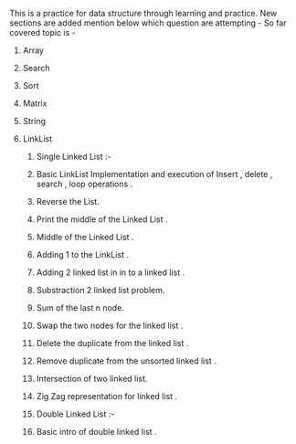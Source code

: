 This is a practice for data structure through learning and practice. 
New sections are added mention below which question are attempting - 
So far covered topic is - 

 1. Array

 2. Search

 3. Sort

 4. Matrix

 5. String

 6. LinkList
    
    1. Single Linked List :-

      1. Basic LinkList Implementation and execution of Insert , delete , search , loop operations .
      
      2. Reverse the List.

      3. Print the middle of the Linked List .

      4. Middle of the Linked List .
      
      5. Adding 1 to the LinkList .

      6. Adding 2 linked list in in to a linked list .

      7. Substraction 2 linked list problem.

      8. Sum of the last n node.

      9. Swap the two nodes for the linked list .

      10. Delete the duplicate from the linked list . 

      11. Remove duplicate from the unsorted linked list .

      12. Intersection of two linked list.

      13. Zig Zag representation for linked list .

    2. Double Linked List :-

      1. Basic intro of double linked list .

      

      


      

